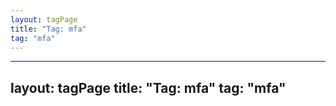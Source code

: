```yaml
---
layout: tagPage
title: "Tag: mfa"
tag: "mfa"
---
```

---
layout: tagPage
title: "Tag: mfa"
tag: "mfa"
---
